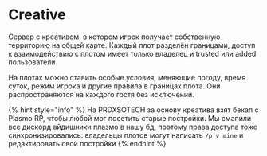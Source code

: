 # Creative

Сервер с креативом, в котором игрок получает собственную территорию на общей карте. Каждый плот разделён границами, доступ к взаимодействию с плотом имеет только владелец и trusted или added пользователи

На плотах можно ставить особые условия, меняющие погоду, время суток, режим игрока и другие правила в границах плота. Они распространяются на каждого гостя без исключений.

{% hint style="info" %}
На PRDXSOTECH за основу креатива взят бекап с Plasmo RP,  чтобы любой мог посетить старые постройки. Мы смапили все дискорд айдишники плазмо в нашу бд, поэтому права доступа тоже синхронизировались: владельцы плотов могут написать `/p v mine` и редактировать свои постройки
{% endhint %}



